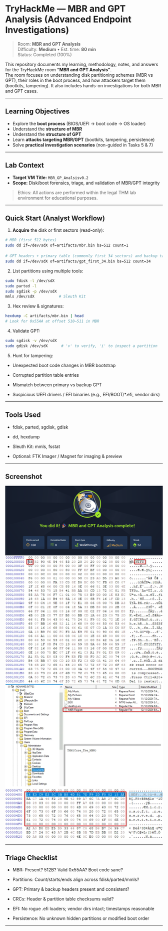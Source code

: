 # TryHackMe — MBR and GPT Analysis (Advanced Endpoint Investigations)

> Room: **MBR and GPT Analysis**  
> Difficulty: **Medium** • Est. time: **80 min**  
> Status: Completed (100%)

This repository documents my learning, methodology, notes, and answers for the TryHackMe room **“MBR and GPT Analysis”**.  
The room focuses on understanding disk partitioning schemes (MBR vs GPT), their roles in the boot process, and how attackers target them (bootkits, tampering). It also includes hands-on investigations for both MBR and GPT cases.

---

## Learning Objectives
- Explore the **boot process** (BIOS/UEFI → boot code → OS loader)
- Understand the **structure of MBR**
- Understand the **structure of GPT**
- Learn **attacks targeting MBR/GPT** (bootkits, tampering, persistence)
- Solve **practical investigation scenarios** (non-guided in Tasks 5 & 7)

---

## Lab Context
- **Target VM Title:** `MBR_GP_Analsisv0.2`  
- **Scope:** Disk/boot forensics, triage, and validation of MBR/GPT integrity

> Ethics: All actions are performed within the legal THM lab environment for educational purposes.

---

## Quick Start (Analyst Workflow)
1. **Acquire** the disk or first sectors (read-only):
```bash
# MBR (first 512 bytes)
sudo dd if=/dev/sdX of=artifacts/mbr.bin bs=512 count=1

# GPT headers + primary table (commonly first 34 sectors) and backup table (last 33)
sudo dd if=/dev/sdX of=artifacts/gpt_first_34.bin bs=512 count=34
```
2. List partitions using multiple tools:
```bash
sudo fdisk -l /dev/sdX
sudo parted -l
sudo sgdisk -p /dev/sdX
mmls /dev/sdX           # Sleuth Kit
```
3. Hex review & signatures:
```bash
hexdump -C artifacts/mbr.bin | head
# Look for 0x55AA at offset 510–511 in MBR
```
4. Validate GPT:
```bash
sudo sgdisk -v /dev/sdX
sudo gdisk /dev/sdX      # 'v' to verify, 'i' to inspect a partition
```
5. Hunt for tampering:

- Unexpected boot code changes in MBR bootstrap

- Corrupted partition table entries

- Mismatch between primary vs backup GPT

- Suspicious UEFI drivers / EFI binaries (e.g., EFI/BOOT/*.efi, vendor dirs)

---

## Tools Used

- fdisk, parted, sgdisk, gdisk

- dd, hexdump

- Sleuth Kit: mmls, fsstat

- Optional: FTK Imager / Magnet for imaging & preview

---

## Screenshot
![Room Completion](https://github.com/MayankQuery/tryhackme-writeups/blob/main/file-system-analysis-mbr-and-gpt-analysis/images/file-system-analysis-mbr-and-gpt-analysis-completion.png)
![Room Practice](https://github.com/MayankQuery/tryhackme-writeups/blob/main/file-system-analysis-mbr-and-gpt-analysis/images/file-system-analysis-mbr-and-gpt-analysis-practice1.png)
![Room Practice](https://github.com/MayankQuery/tryhackme-writeups/blob/main/file-system-analysis-mbr-and-gpt-analysis/images/file-system-analysis-mbr-and-gpt-analysis-practice2.png)
![Room Practice](https://github.com/MayankQuery/tryhackme-writeups/blob/main/file-system-analysis-mbr-and-gpt-analysis/images/file-system-analysis-mbr-and-gpt-analysis-practice3.png)

---

## Triage Checklist

 - MBR: Present? 512B? Valid 0x55AA? Boot code sane?

 - Partitions: Count/starts/ends align across fdisk/parted/mmls?

 - GPT: Primary & backup headers present and consistent?

 - CRCs: Header & partition table checksums valid?

 - EFI: No rogue .efi loaders; vendor dirs intact; timestamps reasonable

 - Persistence: No unknown hidden partitions or modified boot order

---

